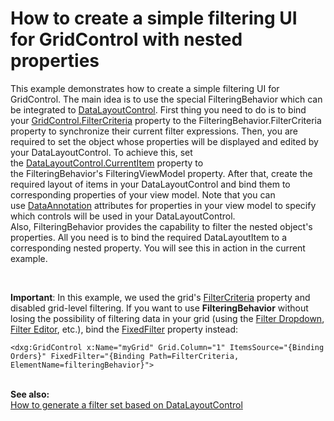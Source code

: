 # How to create a simple filtering UI for GridControl with nested properties


<p>This example demonstrates how to create a simple filtering UI for GridControl. The main idea is to use the special FilteringBehavior which can be integrated to <a href="https://documentation.devexpress.com/WPF/11540/Controls-and-Libraries/Layout-Management/Tile-and-Layout/Layout-and-Data-Layout-Controls/Data-Layout-Control">DataLayoutControl</a>. First thing you need to do is to bind your <a href="https://documentation.devexpress.com/WPF/DevExpress.Xpf.Grid.DataControlBase.FilterCriteria.property">GridControl.FilterCriteria</a> property to the FilteringBehavior.FilterCriteria property to synchronize their current filter expressions. Then, you are required to set the object whose properties will be displayed and edited by your DataLayoutControl. To achieve this, set the <a href="https://documentation.devexpress.com/WPF/DevExpress.Xpf.LayoutControl.DataLayoutControl.CurrentItem.property">DataLayoutControl.CurrentItem</a> property to the FilteringBehavior's FilteringViewModel property. After that, create the required layout of items in your DataLayoutControl and bind them to corresponding properties of your view model. Note that you can use <a href="https://msdn.microsoft.com/en-us/en-es/library/system.componentmodel.dataannotations(v=vs.110).aspx">DataAnnotation</a> attributes for properties in your view model to specify which controls will be used in your DataLayoutControl.<br>Also, FilteringBehavior provides the capability to filter the nested object's properties. All you need is to bind the required DataLayoutItem to a corresponding nested property. You will see this in action in the current example.</p>
<p> </p>
<p><strong>Important</strong>: In this example, we used the grid's <a href="https://documentation.devexpress.com/WPF/DevExpress.Xpf.Grid.DataControlBase.FilterCriteria.property">FilterCriteria</a> property and disabled grid-level filtering. If you want to use <strong>FilteringBehavior</strong> without losing the possibility of filtering data in your grid (using the <a href="https://documentation.devexpress.com/WPF/6133/Controls-and-Libraries/Data-Grid/Filtering-and-Searching/Filter-Dropdown">Filter Dropdown</a>, <a href="https://documentation.devexpress.com/WPF/7788/Controls-and-Libraries/Data-Grid/Filtering-and-Searching/Filter-Editor">Filter Editor</a>, etc.), bind the <a href="https://documentation.devexpress.com/#WPF/DevExpressXpfGridDataControlBase_FixedFiltertopic">FixedFilter</a> property instead:</p>


```xaml
<dxg:GridControl x:Name="myGrid" Grid.Column="1" ItemsSource="{Binding Orders}" FixedFilter="{Binding Path=FilterCriteria, ElementName=filteringBehavior}">
```


<p><br><strong>See also:<br></strong><a href="https://www.devexpress.com/Support/Center/p/T328691">How to generate a filter set based on DataLayoutControl</a><strong><br></strong></p>

<br/>


